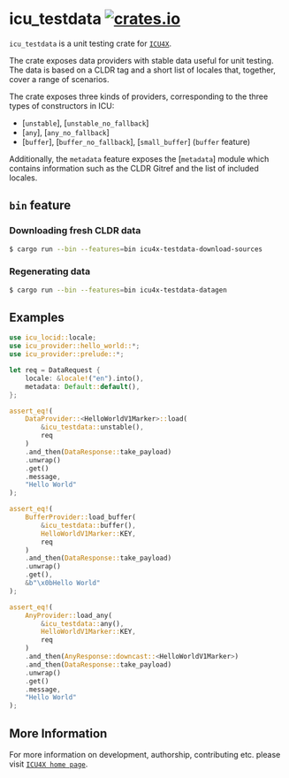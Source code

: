 # icu_testdata [![crates.io](https://img.shields.io/crates/v/icu_testdata)](https://crates.io/crates/icu_testdata)

`icu_testdata` is a unit testing crate for [`ICU4X`].

The crate exposes data providers with stable data useful for unit testing. The data is
based on a CLDR tag and a short list of locales that, together, cover a range of scenarios.

The crate exposes three kinds of providers, corresponding to the three types of constructors
in ICU:
* [`unstable`], [`unstable_no_fallback`]
* [`any`], [`any_no_fallback`]
* [`buffer`], [`buffer_no_fallback`], [`small_buffer`] (`buffer` feature)


Additionally, the `metadata` feature exposes the [`metadata`] module which contains information
such as the CLDR Gitref  and the list of included locales.

## `bin` feature

### Downloading fresh CLDR data

```bash
$ cargo run --bin --features=bin icu4x-testdata-download-sources
```

### Regenerating data

```bash
$ cargo run --bin --features=bin icu4x-testdata-datagen
```

## Examples

```rust
use icu_locid::locale;
use icu_provider::hello_world::*;
use icu_provider::prelude::*;

let req = DataRequest {
    locale: &locale!("en").into(),
    metadata: Default::default(),
};

assert_eq!(
    DataProvider::<HelloWorldV1Marker>::load(
        &icu_testdata::unstable(),
        req
    )
    .and_then(DataResponse::take_payload)
    .unwrap()
    .get()
    .message,
    "Hello World"
);

assert_eq!(
    BufferProvider::load_buffer(
        &icu_testdata::buffer(),
        HelloWorldV1Marker::KEY,
        req
    )
    .and_then(DataResponse::take_payload)
    .unwrap()
    .get(),
    &b"\x0bHello World"
);

assert_eq!(
    AnyProvider::load_any(
        &icu_testdata::any(),
        HelloWorldV1Marker::KEY,
        req
    )
    .and_then(AnyResponse::downcast::<HelloWorldV1Marker>)
    .and_then(DataResponse::take_payload)
    .unwrap()
    .get()
    .message,
    "Hello World"
);
```

[`ICU4X`]: ../icu/index.html

## More Information

For more information on development, authorship, contributing etc. please visit [`ICU4X home page`](https://github.com/unicode-org/icu4x).
